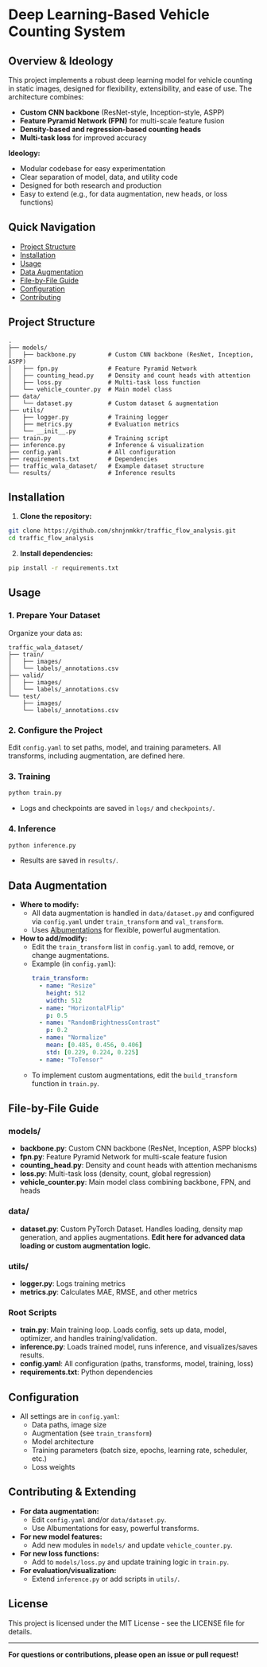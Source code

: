 # Deep Learning-Based Vehicle Counting System

## Overview & Ideology
This project implements a robust deep learning model for vehicle counting in static images, designed for flexibility, extensibility, and ease of use. The architecture combines:
- **Custom CNN backbone** (ResNet-style, Inception-style, ASPP)
- **Feature Pyramid Network (FPN)** for multi-scale feature fusion
- **Density-based and regression-based counting heads**
- **Multi-task loss** for improved accuracy

**Ideology:**
- Modular codebase for easy experimentation
- Clear separation of model, data, and utility code
- Designed for both research and production
- Easy to extend (e.g., for data augmentation, new heads, or loss functions)

## Quick Navigation
- [Project Structure](#project-structure)
- [Installation](#installation)
- [Usage](#usage)
- [Data Augmentation](#data-augmentation)
- [File-by-File Guide](#file-by-file-guide)
- [Configuration](#configuration)
- [Contributing](#contributing)

## Project Structure
```
.
├── models/
│   ├── backbone.py         # Custom CNN backbone (ResNet, Inception, ASPP)
│   ├── fpn.py              # Feature Pyramid Network
│   ├── counting_head.py    # Density and count heads with attention
│   ├── loss.py             # Multi-task loss function
│   └── vehicle_counter.py  # Main model class
├── data/
│   └── dataset.py          # Custom dataset & augmentation
├── utils/
│   ├── logger.py           # Training logger
│   ├── metrics.py          # Evaluation metrics
│   └── __init__.py
├── train.py                # Training script
├── inference.py            # Inference & visualization
├── config.yaml             # All configuration
├── requirements.txt        # Dependencies
├── traffic_wala_dataset/   # Example dataset structure
└── results/                # Inference results
```

## Installation
1. **Clone the repository:**
```bash
git clone https://github.com/shnjnmkkr/traffic_flow_analysis.git
cd traffic_flow_analysis
```
2. **Install dependencies:**
```bash
pip install -r requirements.txt
```

## Usage
### 1. Prepare Your Dataset
Organize your data as:
```
traffic_wala_dataset/
├── train/
│   ├── images/
│   └── labels/_annotations.csv
├── valid/
│   ├── images/
│   └── labels/_annotations.csv
└── test/
    ├── images/
    └── labels/_annotations.csv
```

### 2. Configure the Project
Edit `config.yaml` to set paths, model, and training parameters. All transforms, including augmentation, are defined here.

### 3. Training
```bash
python train.py
```
- Logs and checkpoints are saved in `logs/` and `checkpoints/`.

### 4. Inference
```bash
python inference.py
```
- Results are saved in `results/`.

## Data Augmentation
- **Where to modify:**
  - All data augmentation is handled in `data/dataset.py` and configured via `config.yaml` under `train_transform` and `val_transform`.
  - Uses [Albumentations](https://albumentations.ai/) for flexible, powerful augmentation.
- **How to add/modify:**
  - Edit the `train_transform` list in `config.yaml` to add, remove, or change augmentations.
  - Example (in `config.yaml`):
    ```yaml
    train_transform:
      - name: "Resize"
        height: 512
        width: 512
      - name: "HorizontalFlip"
        p: 0.5
      - name: "RandomBrightnessContrast"
        p: 0.2
      - name: "Normalize"
        mean: [0.485, 0.456, 0.406]
        std: [0.229, 0.224, 0.225]
      - name: "ToTensor"
    ```
  - To implement custom augmentations, edit the `build_transform` function in `train.py`.

## File-by-File Guide
### models/
- **backbone.py**: Custom CNN backbone (ResNet, Inception, ASPP blocks)
- **fpn.py**: Feature Pyramid Network for multi-scale feature fusion
- **counting_head.py**: Density and count heads with attention mechanisms
- **loss.py**: Multi-task loss (density, count, global regression)
- **vehicle_counter.py**: Main model class combining backbone, FPN, and heads

### data/
- **dataset.py**: Custom PyTorch Dataset. Handles loading, density map generation, and applies augmentations. **Edit here for advanced data loading or custom augmentation logic.**

### utils/
- **logger.py**: Logs training metrics
- **metrics.py**: Calculates MAE, RMSE, and other metrics

### Root Scripts
- **train.py**: Main training loop. Loads config, sets up data, model, optimizer, and handles training/validation.
- **inference.py**: Loads trained model, runs inference, and visualizes/saves results.
- **config.yaml**: All configuration (paths, transforms, model, training, loss)
- **requirements.txt**: Python dependencies

## Configuration
- All settings are in `config.yaml`:
  - Data paths, image size
  - Augmentation (see `train_transform`)
  - Model architecture
  - Training parameters (batch size, epochs, learning rate, scheduler, etc.)
  - Loss weights

## Contributing & Extending
- **For data augmentation:**
  - Edit `config.yaml` and/or `data/dataset.py`.
  - Use Albumentations for easy, powerful transforms.
- **For new model features:**
  - Add new modules in `models/` and update `vehicle_counter.py`.
- **For new loss functions:**
  - Add to `models/loss.py` and update training logic in `train.py`.
- **For evaluation/visualization:**
  - Extend `inference.py` or add scripts in `utils/`.

## License
This project is licensed under the MIT License - see the LICENSE file for details.

---
**For questions or contributions, please open an issue or pull request!** 